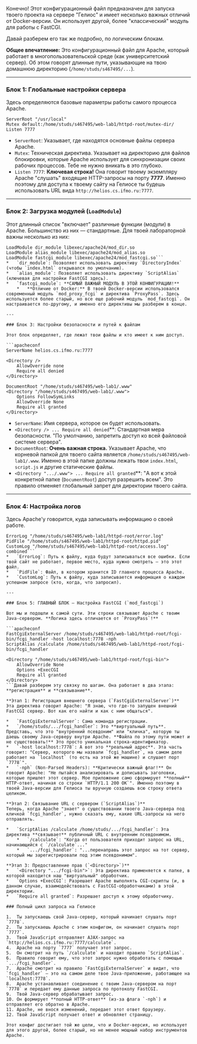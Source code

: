 Конечно! Этот конфигурационный файл предназначен для запуска твоего проекта на сервере "Гелиос" и имеет несколько важных отличий от Docker-версии. Он использует другой, более "классический" модуль для работы с FastCGI.

Давай разберем его так же подробно, по логическим блокам.

**Общее впечатление:** Это конфигурационный файл для Apache, который работает в многопользовательской среде (как университетский сервер). Об этом говорят длинные пути, указывающие на твою домашнюю директорию (`/home/studs/s467495/...`).

---

### Блок 1: Глобальные настройки сервера

Здесь определяются базовые параметры работы самого процесса Apache.

```apacheconf
ServerRoot "/usr/local"
Mutex default:/home/studs/s467495/web-lab1/httpd-root/mutex-dir/
Listen 7777
```
*   `ServerRoot`: Указывает, где находятся основные файлы сервера Apache.
*   `Mutex`: Техническая директива. Указывает на директорию для файлов блокировки, которые Apache использует для синхронизации своих рабочих процессов. Тебе не нужно вникать в это глубоко.
*   `Listen 7777`: **Ключевая строка!** Она говорит твоему экземпляру Apache "слушать" входящие HTTP-запросы на порту **7777**. Именно поэтому для доступа к твоему сайту на Гелиосе ты будешь использовать URL вида `http://helios.cs.ifmo.ru:7777`.

---

### Блок 2: Загрузка модулей (`LoadModule`)

Этот длинный список "включает" различные функции (модули) в Apache. Большинство из них — стандартные. Для твоей лабораторной важны несколько из них:

```apacheconf
LoadModule dir_module libexec/apache24/mod_dir.so
LoadModule alias_module libexec/apache24/mod_alias.so
LoadModule fastcgi_module libexec/apache24/mod_fastcgi.so```
*   `dir_module`: Позволяет использовать директиву `DirectoryIndex` (чтобы `index.html` открывался по умолчанию).
*   `alias_module`: Позволяет использовать директиву `ScriptAlias` (ключевая для настройки FastCGI здесь).
*   `fastcgi_module`: **САМЫЙ ВАЖНЫЙ МОДУЛЬ В ЭТОЙ КОНФИГУРАЦИИ!**
    *   **Отличие от Docker:** В твоей Docker-версии использовался современный модуль `mod_proxy_fcgi` и директива `ProxyPass`. Здесь используется более старый, но все еще рабочий модуль `mod_fastcgi`. Он настраивается по-другому, и именно его директивы мы разберем в конце.

---

### Блок 3: Настройки безопасности и путей к файлам

Этот блок определяет, где лежат твои файлы и кто имеет к ним доступ.

```apacheconf
ServerName helios.cs.ifmo.ru:7777

<Directory />
    AllowOverride none
    Require all denied
</Directory>

DocumentRoot "/home/studs/s467495/web-lab1/.www"
<Directory "/home/studs/s467495/web-lab1/.www">
    Options FollowSymLinks
    AllowOverride None
    Require all granted
</Directory>
```
*   `ServerName`: Имя сервера, которое он будет использовать.
*   `<Directory /> ... Require all denied`**: Стандартная мера безопасности. "По умолчанию, запретить доступ ко всей файловой системе сервера".
*   `DocumentRoot`: **Очень важная строка.** Указывает Apache, что корневой папкой для твоего сайта является `/home/studs/s467495/web-lab1/.www`. Именно в этой папке должны лежать твои `index.html`, `script.js` и другие статические файлы.
*   `<Directory ".../.www"> ... Require all granted`**: "А вот к этой конкретной папке (`DocumentRoot`) доступ разрешить всем". Это правило отменяет глобальный запрет для директории твоего сайта.

---

### Блок 4: Настройка логов

Здесь Apache'у говорится, куда записывать информацию о своей работе.

```apacheconf
ErrorLog "/home/studs/s467495/web-lab1/httpd-root/error.log"
PidFile "/home/studs/s467495/web-lab1/httpd-root/httpd.pid"
CustomLog "/home/studs/s467495/web-lab1/httpd-root/access.log" combined```
*   `ErrorLog`: Путь к файлу, куда будут записываться все ошибки. Если твой сайт не работает, первое место, куда нужно смотреть — это этот файл.
*   `PidFile`: Файл, в котором хранится ID главного процесса Apache.
*   `CustomLog`: Путь к файлу, куда записывается информация о каждом успешном запросе (кто, когда, что запросил).

---

### Блок 5: ГЛАВНЫЙ БЛОК — Настройка FastCGI (`mod_fastcgi`)

Вот мы и подошли к самой сути. Эти строки связывают Apache с твоим Java-сервером. **Логика здесь отличается от `ProxyPass`!**

```apacheconf
FastCgiExternalServer /home/studs/s467495/web-lab1/httpd-root/fcgi-bin/fcgi_handler -host localhost:7778 -nph
ScriptAlias /calculate /home/studs/s467495/web-lab1/httpd-root/fcgi-bin/fcgi_handler

<Directory "/home/studs/s467495/web-lab1/httpd-root/fcgi-bin">
    AllowOverride None
    Options +ExecCGI
    Require all granted
</Directory>
```Давай разберем эту связку по шагам. Она работает в два этапа: **регистрация** и **связывание**.

**Этап 1: Регистрация внешнего сервера (`FastCgiExternalServer`)**
Эта директива говорит Apache: "Я знаю, что где-то запущен внешний FastCGI сервер. Вот как его найти и как с ним общаться".

*   `FastCgiExternalServer`: Сама команда регистрации.
*   `/home/studs/.../fcgi_handler`: Это **виртуальный путь**. Представь, что это "внутренний псевдоним" или "кличка", которую ты даешь своему Java-серверу внутри Apache. **Файла по этому пути может и не существовать!** Это просто уникальная строка-идентификатор.
*   `-host localhost:7778`: А вот это **реальный адрес**. Эта часть говорит: "Сервер, которого мы назвали `fcgi_handler`, на самом деле работает на `localhost` (то есть на этой же машине) и слушает порт `7778`".
*   `-nph` (Non-Parsed Headers): **Критически важный флаг!** Он говорит Apache: "Не пытайся анализировать и дописывать заголовки, которые пришлет этот сервер. Мое приложение само сформирует **полный** HTTP-ответ, начиная со строки `HTTP/1.1 200 OK`". Именно поэтому в твоей Java-версии для Гелиоса ты вручную создаешь всю строку ответа целиком.

**Этап 2: Связывание URL с сервером (`ScriptAlias`)**
Теперь, когда Apache "знает" о существовании твоего Java-сервера под кличкой `fcgi_handler`, нужно сказать ему, какие URL-запросы на него отправлять.

*   `ScriptAlias /calculate /home/studs/.../fcgi_handler`: Эта директива **связывает** публичный URL с внутренним псевдонимом.
    *   `/calculate`: "Когда от пользователя приходит запрос на URL, начинающийся с `/calculate`..."
    *   `.../fcgi_handler`: "...перенаправь этот запрос на тот сервер, который мы зарегистрировали под этим псевдонимом".

**Этап 3: Предоставление прав (`<Directory>`)**
*   `<Directory ".../fcgi-bin">`: Эта директива применяется к папке, в которой находится наш "виртуальный" обработчик.
*   `Options +ExecCGI`: Разрешает Apache выполнять CGI-скрипты (и, в данном случае, взаимодействовать с FastCGI-обработчиками) в этой директории.
*   `Require all granted`: Разрешает доступ к этому обработчику.

### Полный цикл запроса на Гелиосе

1.  Ты запускаешь свой Java-сервер, который начинает слушать порт `7778`.
2.  Ты запускаешь Apache с этим конфигом, он начинает слушать порт `7777`.
3.  Твой JavaScript отправляет AJAX-запрос на `http://helios.cs.ifmo.ru:7777/calculate`.
4.  Apache на порту `7777` получает этот запрос.
5.  Он смотрит на путь `/calculate` и находит правило `ScriptAlias`.
6.  Правило говорит ему, что этот запрос нужно обработать с помощью `.../fcgi_handler`.
7.  Apache смотрит на правило `FastCgiExternalServer` и видит, что `fcgi_handler` — это на самом деле твое Java-приложение, работающее на `localhost:7778`.
8.  Apache устанавливает соединение с твоим Java-сервером на порт `7778` и передает ему данные запроса по протоколу FastCGI.
9.  Твой Java-сервер обрабатывает запрос.
10. Он формирует **полный HTTP-ответ** (из-за флага `-nph`) и отправляет его обратно в Apache.
11. Apache, не внося изменений, передает этот ответ браузеру.
12. Твой JavaScript получает ответ и обновляет страницу.

Этот конфиг достигает той же цели, что и Docker-версия, но использует для этого другой, более старый, но не менее мощный набор инструментов Apache.